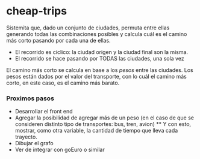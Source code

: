 # cheap-trips

Sistemita que, dado un conjunto de ciudades, permuta entre ellas generando todas las combinaciones posibles y calcula cuál es el camino más corto pasando por cada una de ellas.

* El recorrido es cíclico: la ciudad origen y la ciudad final son la misma.
* El recorrido se hace pasando por TODAS las ciudades, una sola vez

El camino más corto se calcula en base a los *pesos* entre las ciudades. Los pesos están dados por el valor del transporte, con lo cuál el camino más corto, en este caso, es el camino más barato.

### Proximos pasos
* Desarrollar el front end
* Agregar la posibilidad de agregar más de un peso (en el caso de que se consideren distinto tipo de transportes: bus, tren, avion)
** Y con esto, mostrar, como otra variable, la cantidad de tiempo que lleva cada trayecto.
* Dibujar el grafo
* Ver de integrar con goEuro o similar
